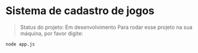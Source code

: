 # Sistema de cadastro de jogos
> Status do projeto: Em desenvolvimento
Para rodar esse projeto na sua máquina, por favor digite:
```
node app.js
```
